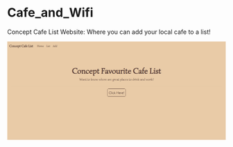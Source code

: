# Cafe_and_Wifi
Concept Cafe List Website:
Where you can add your local cafe to a list!

<img src="github/preview.png">